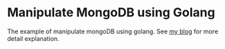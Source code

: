# Manipulate MongoDB using Golang

The example of manipulate mongoDB using golang. 
See [my blog](https://colorfullife.ml/pages/diary/erics-daily-life/eric34/) for more detail explanation.